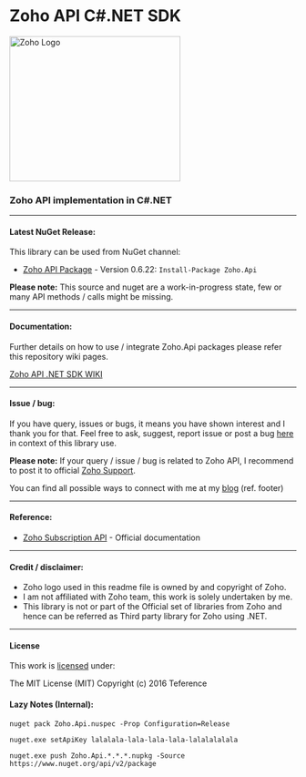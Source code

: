 Zoho API C#.NET SDK
===================================

<img src="https://raw.githubusercontent.com/teference/zoho-dotnet/master/zoho-logo.png" alt="Zoho Logo" width="300" height="255">

### Zoho API implementation in C#.NET

---

#### <a name="latest-release"></a>Latest NuGet Release:
This library can be used from NuGet channel:

* [Zoho API Package](https://www.nuget.org/packages/Zoho.Api/) - Version 0.6.22: `Install-Package Zoho.Api`

**Please note:** This source and nuget are a work-in-progress state, few or many API methods / calls might be missing.

---

#### <a name="how-to"></a>Documentation:
Further details on how to use / integrate Zoho.Api packages please refer this repository wiki pages.

[Zoho API .NET SDK WIKI](https://github.com/teference/zoho-dotnet/wiki)

---

#### <a name="issues-bugs"></a>Issue / bug:

If you have query, issues or bugs, it means you have shown interest and I thank you for that.
Feel free to ask, suggest, report issue or post a bug [here](https://github.com/teference/zoho-dotnet/issues) in context of this library use.

**Please note:** If your query / issue / bug is related to Zoho API, I recommend to post it to official [Zoho Support](https://www.zoho.com/subscriptions/support/).

You can find all possible ways to connect with me at my [blog](http://blog.jsinh.in) (ref. footer)

---

#### <a name="references"></a>Reference:

* [Zoho Subscription API](https://www.zoho.com/subscriptions/api/v1/) - Official documentation

---

#### <a name="credits"></a>Credit / disclaimer:

* Zoho logo used in this readme file is owned by and copyright of Zoho.
* I am not affiliated with Zoho team, this work is solely undertaken by me.
* This library is not or part of the Official set of libraries from Zoho and hence can be referred as Third party library for Zoho using .NET.

---

#### License

This work is [licensed](https://raw.githubusercontent.com/teference/zoho-dotnet/master/LICENSE) under:

The MIT License (MIT)
Copyright (c) 2016 Teference

#### Lazy Notes (Internal):

`nuget pack Zoho.Api.nuspec -Prop Configuration=Release`

`nuget.exe setApiKey lalalala-lala-lala-lala-lalalalalala`

`nuget.exe push Zoho.Api.*.*.*.nupkg -Source https://www.nuget.org/api/v2/package`